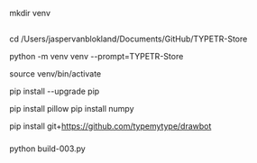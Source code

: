 
mkdir venv

##

cd  /Users/jaspervanblokland/Documents/GitHub/TYPETR-Store 

python -m venv venv --prompt=TYPETR-Store

source venv/bin/activate

pip install --upgrade pip

pip install pillow
pip install numpy

pip install git+https://github.com/typemytype/drawbot

###

python build-003.py

